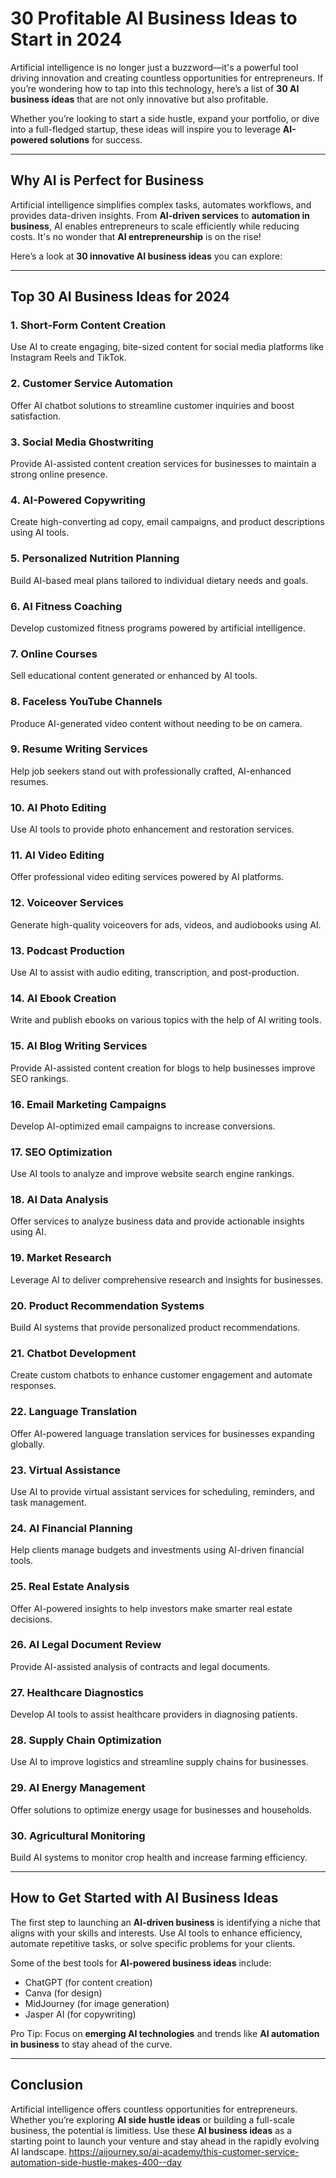 # 30 Profitable AI Business Ideas to Start in 2024

Artificial intelligence is no longer just a buzzword—it's a powerful tool driving innovation and creating countless opportunities for entrepreneurs. If you’re wondering how to tap into this technology, here’s a list of **30 AI business ideas** that are not only innovative but also profitable.

Whether you’re looking to start a side hustle, expand your portfolio, or dive into a full-fledged startup, these ideas will inspire you to leverage **AI-powered solutions** for success.

---

## Why AI is Perfect for Business

Artificial intelligence simplifies complex tasks, automates workflows, and provides data-driven insights. From **AI-driven services** to **automation in business**, AI enables entrepreneurs to scale efficiently while reducing costs. It's no wonder that **AI entrepreneurship** is on the rise!

Here’s a look at **30 innovative AI business ideas** you can explore:

---

## **Top 30 AI Business Ideas for 2024**

### 1. **Short-Form Content Creation**
   Use AI to create engaging, bite-sized content for social media platforms like Instagram Reels and TikTok.

### 2. **Customer Service Automation**
   Offer AI chatbot solutions to streamline customer inquiries and boost satisfaction.

### 3. **Social Media Ghostwriting**
   Provide AI-assisted content creation services for businesses to maintain a strong online presence.

### 4. **AI-Powered Copywriting**
   Create high-converting ad copy, email campaigns, and product descriptions using AI tools.

### 5. **Personalized Nutrition Planning**
   Build AI-based meal plans tailored to individual dietary needs and goals.

### 6. **AI Fitness Coaching**
   Develop customized fitness programs powered by artificial intelligence.

### 7. **Online Courses**
   Sell educational content generated or enhanced by AI tools.

### 8. **Faceless YouTube Channels**
   Produce AI-generated video content without needing to be on camera.

### 9. **Resume Writing Services**
   Help job seekers stand out with professionally crafted, AI-enhanced resumes.

### 10. **AI Photo Editing**
   Use AI tools to provide photo enhancement and restoration services.

### 11. **AI Video Editing**
   Offer professional video editing services powered by AI platforms.

### 12. **Voiceover Services**
   Generate high-quality voiceovers for ads, videos, and audiobooks using AI.

### 13. **Podcast Production**
   Use AI to assist with audio editing, transcription, and post-production.

### 14. **AI Ebook Creation**
   Write and publish ebooks on various topics with the help of AI writing tools.

### 15. **AI Blog Writing Services**
   Provide AI-assisted content creation for blogs to help businesses improve SEO rankings.

### 16. **Email Marketing Campaigns**
   Develop AI-optimized email campaigns to increase conversions.

### 17. **SEO Optimization**
   Use AI tools to analyze and improve website search engine rankings.

### 18. **AI Data Analysis**
   Offer services to analyze business data and provide actionable insights using AI.

### 19. **Market Research**
   Leverage AI to deliver comprehensive research and insights for businesses.

### 20. **Product Recommendation Systems**
   Build AI systems that provide personalized product recommendations.

### 21. **Chatbot Development**
   Create custom chatbots to enhance customer engagement and automate responses.

### 22. **Language Translation**
   Offer AI-powered language translation services for businesses expanding globally.

### 23. **Virtual Assistance**
   Use AI to provide virtual assistant services for scheduling, reminders, and task management.

### 24. **AI Financial Planning**
   Help clients manage budgets and investments using AI-driven financial tools.

### 25. **Real Estate Analysis**
   Offer AI-powered insights to help investors make smarter real estate decisions.

### 26. **AI Legal Document Review**
   Provide AI-assisted analysis of contracts and legal documents.

### 27. **Healthcare Diagnostics**
   Develop AI tools to assist healthcare providers in diagnosing patients.

### 28. **Supply Chain Optimization**
   Use AI to improve logistics and streamline supply chains for businesses.

### 29. **AI Energy Management**
   Offer solutions to optimize energy usage for businesses and households.

### 30. **Agricultural Monitoring**
   Build AI systems to monitor crop health and increase farming efficiency.

---

## How to Get Started with AI Business Ideas

The first step to launching an **AI-driven business** is identifying a niche that aligns with your skills and interests. Use AI tools to enhance efficiency, automate repetitive tasks, or solve specific problems for your clients.

Some of the best tools for **AI-powered business ideas** include:
- ChatGPT (for content creation)
- Canva (for design)
- MidJourney (for image generation)
- Jasper AI (for copywriting)

Pro Tip: Focus on **emerging AI technologies** and trends like **AI automation in business** to stay ahead of the curve.

---

## Conclusion

Artificial intelligence offers countless opportunities for entrepreneurs. Whether you’re exploring **AI side hustle ideas** or building a full-scale business, the potential is limitless. Use these **AI business ideas** as a starting point to launch your venture and stay ahead in the rapidly evolving AI landscape.
https://aijourney.so/ai-academy/this-customer-service-automation-side-hustle-makes-400--day

